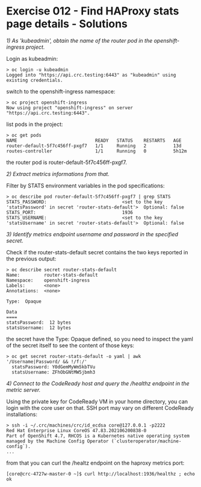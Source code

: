# Exercise 012 - Find HAProxy stats page details - Solutions

_1) As 'kubeadmin', obtain the name of the router pod in the openshift-ingress
   project._

Login as kubeadmin:

```
> oc login -u kubeadmin
Logged into "https://api.crc.testing:6443" as "kubeadmin" using existing credentials.
```

switch to the openshift-ingress namespace:

```
> oc project openshift-ingress
Now using project "openshift-ingress" on server "https://api.crc.testing:6443".
```

list pods in the project:

```
> oc get pods
NAME                             READY   STATUS    RESTARTS   AGE
router-default-5f7c456ff-pxgf7   1/1     Running   2          13d
routes-controller                1/1     Running   0          5h12m
```

the router pod is router-default-5f7c456ff-pxgf7.

_2) Extract metrics informations from that._

Filter by STATS environment variables in the pod specifications:

```
> oc describe pod router-default-5f7c456ff-pxgf7 | grep STATS
STATS_PASSWORD:                            <set to the key 'statsPassword' in secret 'router-stats-default'>  Optional: false
STATS_PORT:                                1936
STATS_USERNAME:                            <set to the key 'statsUsername' in secret 'router-stats-default'>  Optional: false
```

_3) Identify metrics endpoint username and password in the specified secret._

Check if the router-stats-default secret contains the two keys reported in the
previous output:

```
> oc describe secret router-stats-default
Name:         router-stats-default
Namespace:    openshift-ingress
Labels:       <none>
Annotations:  <none>

Type:  Opaque

Data
====
statsPassword:  12 bytes
statsUsername:  12 bytes
```

the secret have the Type: Opaque defined, so you need to inspect the yaml of
the secret itself to see the content of those keys:

```
> oc get secret router-stats-default -o yaml | awk '/Username|Password/ && !/f:/'
  statsPassword: Y0dGemMyWm5kbTVu
  statsUsername: ZFhObGNtMW5jbmh3
```

_4) Connect to the CodeReady host and query the /healthz endpoint in the metric
   server._

Using the private key for CodeReady VM in your home directory, you can login
with the core user on that. SSH port may vary on different CodeReady
installations:

```
> ssh -i ~/.crc/machines/crc/id_ecdsa core@127.0.0.1 -p2222
Red Hat Enterprise Linux CoreOS 47.83.202106200838-0
Part of OpenShift 4.7, RHCOS is a Kubernetes native operating system
managed by the Machine Config Operator (`clusteroperator/machine-config`).
...
```

from that you can curl the /healtz endpoint on the haproxy metrics port:

```
[core@crc-4727w-master-0 ~]$ curl http://localhost:1936/healthz ; echo
ok
```
